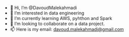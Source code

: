 - 👋 Hi, I’m @DavoudMalekahmadi
- 👀 I’m interested in data engineering
- 🌱 I’m currently learning AWS, pyhthon and Spark
- 💞️ I’m looking to collaborate on a data project.
- 📫 Here is my email: davoud.malekahmadi@gmail.com

<!---
DavoudMalekahmadi/DavoudMalekahmadi is a ✨ special ✨ repository because its `README.md` (this file) appears on your GitHub profile.
You can click the Preview link to take a look at your changes.
--->
